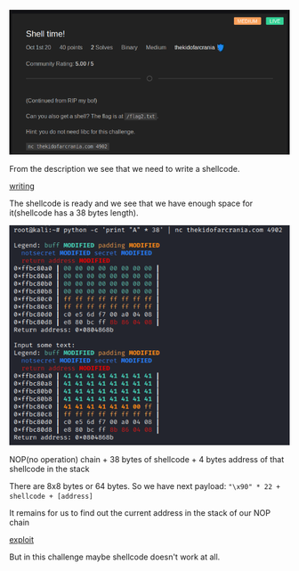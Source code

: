 ![description](screenshots/description.png)

From the description we see that we need to write a shellcode.

[writing](shellcode/writing.md)

The shellcode is ready and we see that we have enough space for it(shellcode has a 38 bytes length).

![enough](screenshots/enough.png)

NOP(no operation) chain + 38 bytes of shellcode + 4 bytes address of that shellcode in the stack

There are 8x8 bytes or 64 bytes. So we have next payload:
`"\x90" * 22 + shellcode + [address]`

It remains for us to find out the current address in the stack of our NOP chain

[exploit](exploit.py)

But in this challenge maybe shellcode doesn't work at all.
